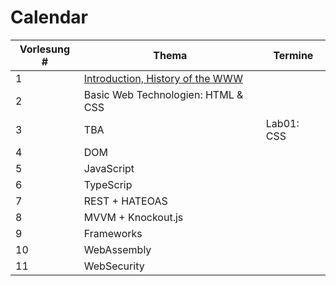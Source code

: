 # Calendar 

| Vorlesung # | Thema | Termine |
| --- | --- | --- |
| 1 | [Introduction, History of the WWW](https://github.com/aheil/hhn-webdev/blob/main/slides/webdev.01.de.pdf) | |
| 2 | Basic Web Technologien: HTML & CSS|  |
| 3 | TBA | Lab01: CSS |
| 4 | DOM | |
| 5 | JavaScript | |
| 6 | TypeScrip | |
| 7 | REST + HATEOAS | |
| 8 | MVVM + Knockout.js | |
| 9 | Frameworks | |
| 10 | WebAssembly | |
| 11 | WebSecurity| |
